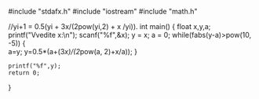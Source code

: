 #include "stdafx.h"
#include "iostream"
#include "math.h"
 
 //yi+1 = 0.5(yi + 3x/(2pow(yi,2) + x /уi)).
int main()
{
    float x,y,a;
    printf("Vvedite x:\n");
    scanf("%f",&x);
    y = x;
    a = 0;
    while(fabs(y-a)>pow(10, -5))
    {            
        a=y;
        y=0.5*(a+(3*x)/(2*pow(a, 2)+x/a)); 
    }
 
    printf("%f",y);
    return 0;
}
